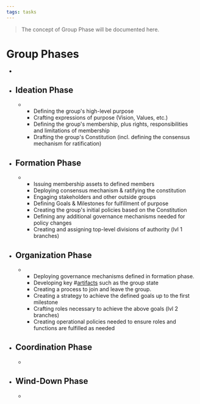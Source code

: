 ```yaml
---
tags: tasks
---
```

>The concept of Group Phase will be documented here.

# Group Phases
- 
- ## Ideation Phase
	-  
		- Defining the group's high-level purpose
		- Crafting expressions of purpose (Vision, Values, etc.)
		- Defining the group's membership, plus rights, responsibilities and limitations of membership
		- Drafting the group's Constitution (incl. defining the consensus mechanism for ratification)
- ## Formation Phase
	- 
		- Issuing membership assets to defined members
		- Deploying consensus mechanism & ratifying the constitution
		- Engaging stakeholders and other outside groups
		- Defining Goals & Milestones for fulfillment of purpose
		- Creating the group's initial policies based on the Constitution
		- Defining any additional governance mechanisms needed for policy changes
		- Creating and assigning top-level divisions of authority (lvl 1 branches)
- ## Organization Phase
	- 
		- Deploying governance mechanisms defined in formation phase.
		- Developing key #[artifacts](/artifacts/artifacts.md) such as the group state
		- Creating a process to join and leave the group.
		- Creating a strategy to achieve the defined goals up to the first milestone
		- Crafting roles necessary to achieve the above goals (lvl 2 branches)
		- Creating operational policies needed to ensure roles and functions are fulfilled as needed
- ## Coordination Phase
	- 
- ## Wind-Down Phase
	- 

